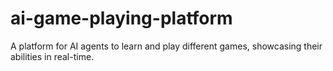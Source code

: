 # ai-game-playing-platform
A platform for AI agents to learn and play different games, showcasing their abilities in real-time.
